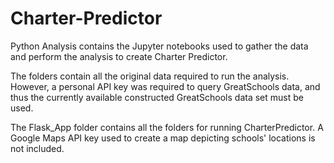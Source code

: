 # Charter-Predictor
Python Analysis contains the Jupyter notebooks used to gather the data and perform the analysis to create Charter Predictor. 

The folders contain all the original data required to run the analysis. However, a personal API key was required to query GreatSchools data, 
and thus the currently available constructed GreatSchools data set must be used. 

The Flask_App folder contains all the folders for running CharterPredictor. A Google Maps API key used to create a map depicting 
schools' locations is not included. 

